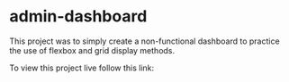 # admin-dashboard

This project was to simply create a non-functional dashboard to practice the use of flexbox and grid display methods.

To view this project live follow this link:
